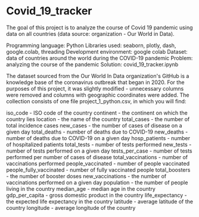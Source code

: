 # Covid_19_tracker
The goal of this project is to analyze the course of Covid 19 pandemic using data on all countries (data source: organization - Our World in Data).

Programming language: Python
Libraries used: seaborn, plotly, dash, google.colab, threading
Development environment: google colab
Dataset: data of countries around the world during the COVID-19 pandemic
Problem: analyzing the course of the pandemic
Solution: covid_19_tracker.ipynb

The dataset sourced from the Our World In Data organization's GitHub is a knowledge base of the coronavirus outbreak that began in 2020. For the purposes of this project, it was slightly modified - unnecessary columns were removed and columns with geographic coordinates were added. The collection consists of one file project_1_python.csv, in which you will find:

iso_code - ISO code of the country
continent - the continent on which the country lies
location - the name of the country
total_cases - the number of total incidence cases
new_cases - the number of cases of disease on a given day
total_deaths - number of deaths due to COVID-19
new_deaths - number of deaths due to COVID-19 on a given day
hosp_patients - number of hospitalized patients
total_tests - number of tests performed
new_tests - number of tests performed on a given day
tests_per_case - number of tests performed per number of cases of disease
total_vaccinations - number of vaccinations performed
people_vaccinated - number of people vaccinated
people_fully_vaccinated - number of fully vaccinated people
total_boosters - the number of booster doses
new_vaccinations - the number of vaccinations performed on a given day
population - the number of people living in the country
median_age - median age in the country
gdp_per_capita - gross domestic product in the country
life_expectancy - the expected life expectancy in the country
latitude - average latitude of the country
longitude - average longitude of the country
